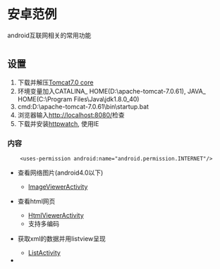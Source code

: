 安卓范例
===================================
  android互联网相关的常用功能<h1>

设置
-----------------------------------


1. 下载并解压[Tomcat7.0 core](https://tomcat.apache.org/download-70.cgi)
2. 环境变量加入CATALINA_ HOME(D:\apache-tomcat-7.0.61), JAVA_ HOME(C:\Program Files\Java\jdk1.8.0_40)
3. cmd:D:\apache-tomcat-7.0.61\bin\startup.bat
4. 浏览器输入[http://localhost:8080/](http://localhost:8080/)检查
5. 下载并安装[httpwatch](https://www.httpwatch.com/download/), 使用IE

### 内容
```   
	<uses-permission android:name="android.permission.INTERNET"/>
```   
* 查看网络图片(android4.0以下)
	* [ImageViewerActivity](https://github.com/JetAircraft/Web-toolkits/blob/master/src/com/example/web/ImageViewerActivity.java)

* 查看html网页
	* [HtmlViewerActivity](https://github.com/JetAircraft/Web-toolkits/blob/master/src/com/example/web/HtmlViewerActivity.java)
	* 支持多编码 
* 获取xml的数据并用listview呈现
	* [ListActivity](https://github.com/JetAircraft/Web-toolkits/blob/master/src/com/example/web/ListActivity.java)
* 